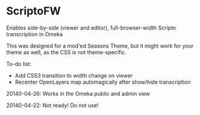 ScriptoFW
=========

Enables side-by-side (viewer and editor), full-browser-width Scripto transcription in Omeka

This was designed for a mod'ed Seasons Theme, but it might work for your theme as well, as the CSS is not theme-specific.

To-do list:
- Add CSS3 transition to width change on viewer
- Recenter OpenLayers map automagically after show/hide transcription

20140-04-26: Works in the Omeka public and admin view

20140-04-22: Not ready! Do not use!
